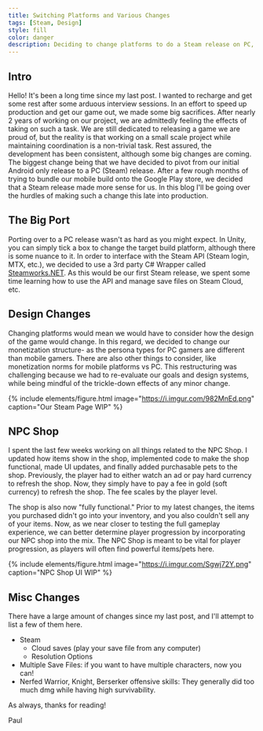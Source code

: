 ```yaml
---
title: Switching Platforms and Various Changes
tags: [Steam, Design]
style: fill
color: danger
description: Deciding to change platforms to do a Steam release on PC, and the challenges that come along with it.
---
```



## Intro
Hello! It's been a long time since my last post. I wanted to recharge and get some rest after some arduous interview sessions. In an effort to speed up production and get our game out, we made some big sacrifices. After nearly 2 years of working on our project, we are admittedly feeling the effects of taking on such a task. We are still dedicated to releasing a game we are proud of, but the reality is that working on a small scale project while maintaining coordination is a non-trivial task. Rest assured, the development has been consistent, although some big changes are coming. The biggest change being that we have decided to pivot from our initial Android only release to a PC (Steam) release. After a few rough months of trying to bundle our mobile build onto the Google Play store, we decided that a Steam release made more sense for us. In this blog I'll be going over the hurdles of making such a change this late into production.

## The Big Port
Porting over to a PC release wasn't as hard as you might expect. In Unity, you can simply tick a box to change the target build platform, although there is some nuance to it. In order to interface with the Steam API (Steam login, MTX, etc.), we decided to use a 3rd party C# Wrapper called [Steamworks.NET](https://steamworks.github.io/). As this would be our first Steam release, we spent some time learning how to use the API and manage save files on Steam Cloud, etc. 

## Design Changes
Changing platforms would mean we would have to consider how the design of the game would change. In this regard, we decided to change our monetization structure- as the persona types for PC gamers are different than mobile gamers. There are also other things to consider, like monetization norms for mobile platforms vs PC. This restructuring was challenging because we had to re-evaluate our goals and design systems, while being mindful of the trickle-down effects of any minor change.

{% include elements/figure.html image="https://i.imgur.com/982MnEd.png" caption="Our Steam Page WIP" %}

## NPC Shop
I spent the last few weeks working on all things related to the NPC Shop. I updated how items show in the shop, implemented code to make the shop functional, made UI updates, and finally added purchasable pets to the shop. Previously, the player had to either watch an ad or pay hard currency to refresh the shop. Now, they simply have to pay a fee in gold (soft currency) to refresh the shop. The fee scales by the player level. 

The shop is also now "fully functional." Prior to my latest changes, the items you purchased didn't go into your inventory, and you also couldn't sell any of your items. Now, as we near closer to testing the full gameplay experience, we can better determine player progression by incorporating our NPC shop into the mix. The NPC Shop is meant to be vital for player progression, as players will often find powerful items/pets here.

{% include elements/figure.html image="https://i.imgur.com/Sgwj72Y.png" caption="NPC Shop UI WIP" %}

## Misc Changes
There have a large amount of changes since my last post, and I'll attempt to list a few of them here.
- Steam
	+ Cloud saves (play your save file from any computer)
	+ Resolution Options
- Multiple Save Files: if you want to have multiple characters, now you can!
- Nerfed Warrior, Knight, Berserker offensive skills: They generally did too much dmg while having high survivability.

As always, thanks for reading!

Paul

